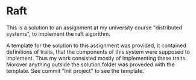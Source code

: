 # Raft

This is a solution to an assignment at my university course "distributed systems", 
to implement the raft algorithm.

A template for the solution to this assignment was provided, it contained definitions of traits, that the components of this system were supposed to implement. Thus my work consisted mostly of implementing these traits. Morover anything outside the solution folder was proveded with the template. See commit "Init project" to see the template.



